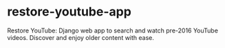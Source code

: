 # restore-youtube-app
Restore YouTube: Django web app to search and watch pre-2016 YouTube videos. Discover and enjoy older content with ease.
